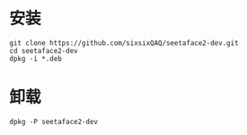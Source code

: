 # 安装
```shell
git clone https://github.com/sixsixQAQ/seetaface2-dev.git
cd seetaface2-dev
dpkg -i *.deb
```

# 卸载
```shell
dpkg -P seetaface2-dev
```
